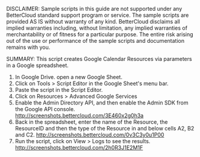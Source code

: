DISCLAIMER: Sample scripts in this guide are not supported under any BetterCloud standard support program or service. The sample scripts are provided AS IS without warranty of any kind. BetterCloud disclaims all implied warranties including, without limitation, any implied warranties of merchantability or of fitness for a particular purpose. The entire risk arising out of the use or performance of the sample scripts and documentation remains with you.

SUMMARY: This script creates Google Calendar Resources via parameters in a Google spreadsheet. 

1) In Google Drive. open a new Google Sheet.
2) Click on Tools > Script Editor in the Google Sheet's menu bar.
3) Paste the script in the Script Editor.
4) Click on Resources > Advanced Google Services
5) Enable the Admin Directory API, and then enable the Admin SDK from the Google API console. http://screenshots.bettercloud.com/3E460x2g0h3a
6) Back in the spreadsheet, enter the name of the Resource, the ResourceID and then the type of the Resource in and below cells A2, B2 and C2.
http://screenshots.bettercloud.com/0v3C3y0u1P00
7) Run the script, click on View > Logs to see the results. http://screenshots.bettercloud.com/2h0R3J1E2M1F
